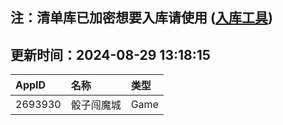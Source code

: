 ## 注：清单库已加密想要入库请使用 ([入库工具](https://github.com/BlankTMing/ManifestAutoUpdate/releases))

## 更新时间：2024-08-29 13:18:15
| AppID | 名称 | 类型  |
| :-------------------- | :----------------------------- | :----------- |
| 2693930 | 骰子闯魔城| Game |
